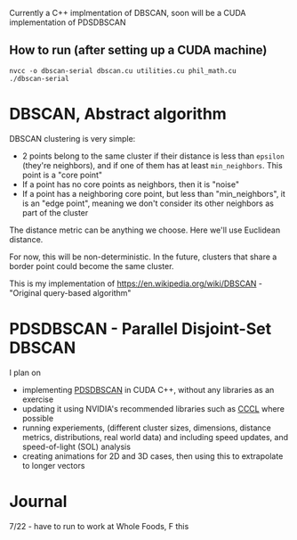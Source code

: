 Currently a C++ implmentation of DBSCAN, soon will be a CUDA implementation of PDSDBSCAN

## How to run (after setting up a CUDA machine)
```
nvcc -o dbscan-serial dbscan.cu utilities.cu phil_math.cu
./dbscan-serial
```

# DBSCAN, Abstract algorithm
DBSCAN clustering is very simple:
- 2 points belong to the same cluster if their distance is less than `epsilon` (they're neighbors),
    and if one of them has at least `min_neighbors`. This point is a "core point"
- If a point has no core points as neighbors, then it is "noise"
- If a point has a neighboring core point, but less than "min_neighbors", it is an "edge point",
    meaning we don't consider its other neighbors as part of the cluster

The distance metric can be anything we choose. Here we'll use Euclidean distance.

For now, this will be non-deterministic.
In the future, clusters that share a border point could become the same cluster.

This is my implementation of https://en.wikipedia.org/wiki/DBSCAN - "Original query-based algorithm"

# PDSDBSCAN - Parallel Disjoint-Set DBSCAN
I plan on 
- implementing [PDSDBSCAN](https://ieeexplore.ieee.org/document/6468492) in CUDA C++, without any libraries as an exercise
- updating it using NVIDIA's recommended libraries such as [CCCL](https://github.com/NVIDIA/cccl) where possible
- running experiements, (different cluster sizes, dimensions, distance metrics, distributions, real world data) and including speed updates, and speed-of-light (SOL) analysis
- creating animations for 2D and 3D cases, then using this to extrapolate to longer vectors

# Journal
7/22 - have to run to work at Whole Foods, F this
